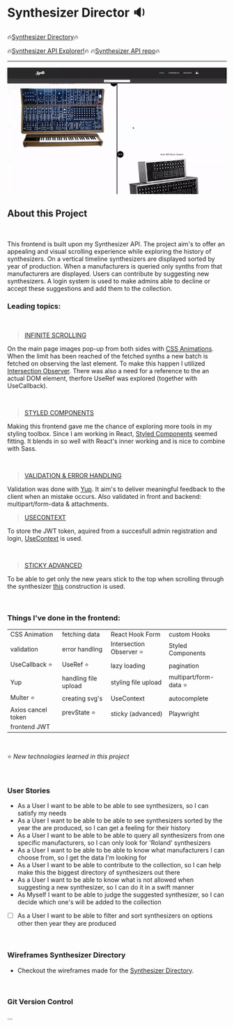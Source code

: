 # Synthesizer Director :sound:

:fire:[Synthesizer Directory](https://synthesizer-directory.netlify.app/):fire: <br>

:fire:[Synthesizer API Explorer!](https://synthesizer-api.netlify.app/):fire:
:fire:[Synthesizer API repo](https://github.com/BernardDev/Synthesizer-API):fire:

---

![preview](gif-synth.gif)

## About this Project

<br>

This frontend is built upon my Synthesizer API. The project aim's to offer an appealing and visual scrolling experience while exploring the history of synthesizers. On a vertical timeline synthesizers are displayed sorted by year of production. When a manufacturers is queried only synths from that manufacturers are displayed. Users can contribute by suggesting new synthesizers. A login system is used to make admins able to decline or accept these suggestions and add them to the collection.


### Leading topics:

<br>

> [INFINITE SCROLLING](https://github.com/BernardDev/Synthesizer-directory) <br>

On the main page images pop-up from both sides with [CSS Animations](#). When the limit has been reached of the fetched synths a new batch is fetched on observing the last element. To make this happen I utilized [Intersection Observer](#). There was also a need for a reference to the an actual DOM element, therfore UseRef was explored (together with UseCallback).

<br>

> [STYLED COMPONENTS](https://github.com/BernardDev/Synthesizer-directory) <br>

Making this frontend gave me the chance of exploring more tools in my styling toolbox. Since I am working in React, [Styled Components](#) seemed fitting. It blends in so well with React's inner working and is nice to combine with Sass.

<br>

> [VALIDATION & ERROR HANDLING](https://github.com/BernardDev/Synthesizer-API/tree/development/server) <br>

Validation was done with [Yup](https://github.com/BernardDev/Synthesizer-directory/tree/development). It aim's to deliver meaningful feedback to the client when an mistake occurs. Also validated in front and backend: multipart/form-data & attachments.
<br>

> [USECONTEXT](https://github.com/BernardDev/Synthesizer-directory/tree/development) <br>
> 
To store the JWT token, aquired from a succesfull admin registration and login, [UseContext](#) is used.

<br>

> [STICKY ADVANCED](https://github.com/BernardDev/Synthesizer-directory/tree/development) <br>
> 
To be able to get only the new years stick to the top when scrolling through the synthesizer [this](#) construction is used.

<br>


### Things I've done in the frontend:

|                              |                         |                          |                       |
| ---------------------------- | ----------------------- | ------------------------ | --------------------- |
| CSS Animation                | fetching data           | React Hook Form          | custom Hooks          |
| validation                   | error handling          | Intersection Observer :star: | Styled Components |
| UseCallback :star:           | UseRef :star:           | lazy loading             | pagination            |
| Yup                          | handling file upload    | styling file upload      | multipart/form-data :star: |
| Multer :star:                | creating svg's          | UseContext               | autocomplete          |
| Axios cancel token           | prevState :star:        | sticky (advanced)        | Playwright            |
| frontend JWT                 |                         |                          |                       |

<br>

:star: _New technologies learned in this project_

<br>

### User Stories

- As a User I want to be able to be able to see synthesizers, so I can satisfy my needs 
- As a User I want to be able to be able to see synthesizers sorted by the year the are produced, so I can get a feeling for their history
- As a User I want to be able to be able to query all synthesizers from one specific manufacturers, so I can only look for 'Roland' synthesizers
- As a User I want to be able to be able to know what manufacturers I can choose from, so I get the data I'm looking for
- As a User I want to be able to contribute to the collection, so I can help make this the biggest directory of synthesizers out there
- As a User I want to be able to know what is not allowed when suggesting a new synthesizer, so I can do it in a swift manner
- As Myself I want to be able to judge the suggested synthesizer, so I can decide which one's will be added to the collection

- [ ] As a User I want to be able to filter and sort synthesizers on options other then year they are produced   

<br>


### Wireframes Synthesizer Directory

- Checkout the wireframes made for the [Synthesizer Directory](https://github.com/BernardDev/).

<br>

### Git Version Control

...

<br>
